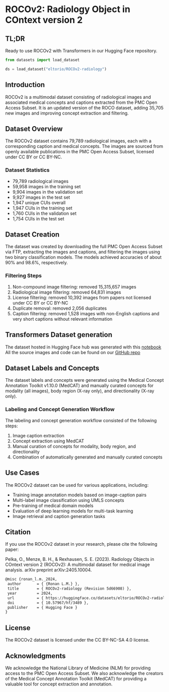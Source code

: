 # ROCOv2: Radiology Object in COntext version 2

## TL;DR

Ready to use ROCOv2 with Transformers in our Hugging Face repository.  

```python
from datasets import load_dataset

ds = load_dataset("eltorio/ROCOv2-radiology")
```

## Introduction

ROCOv2 is a multimodal dataset consisting of radiological images and associated medical concepts and captions extracted from the PMC Open Access Subset. It is an updated version of the ROCO dataset, adding 35,705 new images and improving concept extraction and filtering.

## Dataset Overview

The ROCOv2 dataset contains 79,789 radiological images, each with a corresponding caption and medical concepts. The images are sourced from openly available publications in the PMC Open Access Subset, licensed under CC BY or CC BY-NC.

### Dataset Statistics

* 79,789 radiological images
* 59,958 images in the training set
* 9,904 images in the validation set
* 9,927 images in the test set
* 1,947 unique CUIs overall
* 1,947 CUIs in the training set
* 1,760 CUIs in the validation set
* 1,754 CUIs in the test set

## Dataset Creation

The dataset was created by downloading the full PMC Open Access Subset via FTP, extracting the images and captions, and filtering the images using two binary classification models. The models achieved accuracies of about 90% and 98.6%, respectively.

### Filtering Steps

1. Non-compound image filtering: removed 15,315,657 images
2. Radiological image filtering: removed 64,831 images
3. License filtering: removed 10,392 images from papers not licensed under CC BY or CC BY-NC
4. Duplicate removal: removed 2,056 duplicates
5. Caption filtering: removed 1,528 images with non-English captions and very short captions without relevant information

## Transformers Dataset generation

The dataset hosted in Hugging Face hub was generated with this [notebook](https://colab.research.google.com/#fileId=https://huggingface.co/datasets/eltorio/ROCOv2-radiology/blob/main/generate.ipynb)  
All the source images and code can be found on our [GitHub repo](https://github.com/sctg-development/ROCOv2-radiology)

## Dataset Labels and Concepts

The dataset labels and concepts were generated using the Medical Concept Annotation Toolkit v1.10.0 (MedCAT) and manually curated concepts for modality (all images), body region (X-ray only), and directionality (X-ray only).

### Labeling and Concept Generation Workflow

The labeling and concept generation workflow consisted of the following steps:

1. Image caption extraction
2. Concept extraction using MedCAT
3. Manual curation of concepts for modality, body region, and directionality
4. Combination of automatically generated and manually curated concepts

## Use Cases

The ROCOv2 dataset can be used for various applications, including:

* Training image annotation models based on image-caption pairs
* Multi-label image classification using UMLS concepts
* Pre-training of medical domain models
* Evaluation of deep learning models for multi-task learning
* Image retrieval and caption generation tasks

## Citation

If you use the ROCOv2 dataset in your research, please cite the following paper:

Pelka, O., Menze, B. H., & Rexhausen, S. E. (2023). Radiology Objects in COntext version 2 (ROCOv2): A multimodal dataset for medical image analysis.
arXiv preprint arXiv:2405.10004.

```latex
@misc {ronan_l.m._2024,
 author       = { {Ronan L.M.} },
 title        = { ROCOv2-radiology (Revision 5d66908) },
 year         = 2024,
 url          = { https://huggingface.co/datasets/eltorio/ROCOv2-radiology },
 doi          = { 10.57967/hf/3489 },
 publisher    = { Hugging Face }
}
```

## License

The ROCOv2 dataset is licensed under the CC BY-NC-SA 4.0 license.

## Acknowledgments

We acknowledge the National Library of Medicine (NLM) for providing access to the PMC Open Access Subset. We also acknowledge the creators of the Medical Concept Annotation Toolkit (MedCAT) for providing a valuable tool for concept extraction and annotation.
